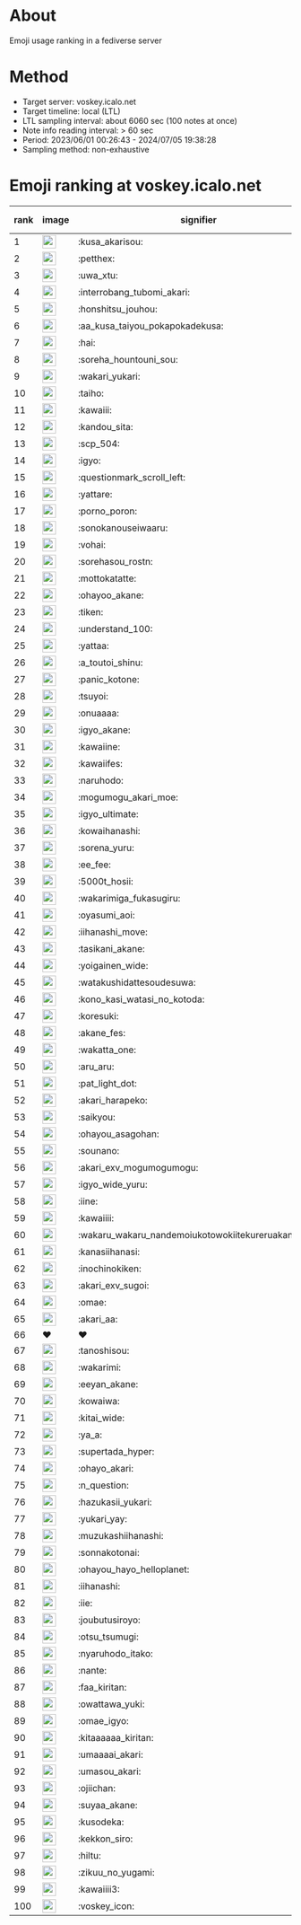 # About
Emoji usage ranking in a fediverse server

# Method
- Target server: voskey.icalo.net
- Target timeline: local (LTL)
- LTL sampling interval: about 6060 sec (100 notes at once)
- Note info reading interval: > 60 sec
- Period: 2023/06/01 00:26:43 - 2024/07/05 19:38:28 
- Sampling method: non-exhaustive

# Emoji ranking at voskey.icalo.net

|rank|image|signifier|type|frequency score|
|----|----|----|----|----|
|1|<img height="24" src="https://voskey.icalo.net/emoji/kusa_akarisou.webp">|:kusa_akarisou:|custom|28512|
|2|<img height="24" src="https://voskey.icalo.net/emoji/petthex.webp">|:petthex:|custom|20105|
|3|<img height="24" src="https://voskey.icalo.net/emoji/uwa_xtu.webp">|:uwa_xtu:|custom|11661|
|4|<img height="24" src="https://voskey.icalo.net/emoji/interrobang_tubomi_akari.webp">|:interrobang_tubomi_akari:|custom|10583|
|5|<img height="24" src="https://voskey.icalo.net/emoji/honshitsu_jouhou.webp">|:honshitsu_jouhou:|custom|8813|
|6|<img height="24" src="https://voskey.icalo.net/emoji/aa_kusa_taiyou_pokapokadekusa.webp">|:aa_kusa_taiyou_pokapokadekusa:|custom|7960|
|7|<img height="24" src="https://voskey.icalo.net/emoji/hai.webp">|:hai:|custom|7716|
|8|<img height="24" src="https://voskey.icalo.net/emoji/soreha_hountouni_sou.webp">|:soreha_hountouni_sou:|custom|6912|
|9|<img height="24" src="https://voskey.icalo.net/emoji/wakari_yukari.webp">|:wakari_yukari:|custom|6710|
|10|<img height="24" src="https://voskey.icalo.net/emoji/taiho.webp">|:taiho:|custom|6580|
|11|<img height="24" src="https://voskey.icalo.net/emoji/kawaiii.webp">|:kawaiii:|custom|5883|
|12|<img height="24" src="https://voskey.icalo.net/emoji/kandou_sita.webp">|:kandou_sita:|custom|5844|
|13|<img height="24" src="https://voskey.icalo.net/emoji/scp_504.webp">|:scp_504:|custom|5607|
|14|<img height="24" src="https://voskey.icalo.net/emoji/igyo.webp">|:igyo:|custom|4439|
|15|<img height="24" src="https://voskey.icalo.net/emoji/questionmark_scroll_left.webp">|:questionmark_scroll_left:|custom|4321|
|16|<img height="24" src="https://voskey.icalo.net/emoji/yattare.webp">|:yattare:|custom|4302|
|17|<img height="24" src="https://voskey.icalo.net/emoji/porno_poron.webp">|:porno_poron:|custom|4253|
|18|<img height="24" src="https://voskey.icalo.net/emoji/sonokanouseiwaaru.webp">|:sonokanouseiwaaru:|custom|4028|
|19|<img height="24" src="https://voskey.icalo.net/emoji/vohai.webp">|:vohai:|custom|4021|
|20|<img height="24" src="https://voskey.icalo.net/emoji/sorehasou_rostn.webp">|:sorehasou_rostn:|custom|3861|
|21|<img height="24" src="https://voskey.icalo.net/emoji/mottokatatte.webp">|:mottokatatte:|custom|3686|
|22|<img height="24" src="https://voskey.icalo.net/emoji/ohayoo_akane.webp">|:ohayoo_akane:|custom|3593|
|23|<img height="24" src="https://voskey.icalo.net/emoji/tiken.webp">|:tiken:|custom|3566|
|24|<img height="24" src="https://voskey.icalo.net/emoji/understand_100.webp">|:understand_100:|custom|3476|
|25|<img height="24" src="https://voskey.icalo.net/emoji/yattaa.webp">|:yattaa:|custom|3422|
|26|<img height="24" src="https://voskey.icalo.net/emoji/a_toutoi_shinu.webp">|:a_toutoi_shinu:|custom|3159|
|27|<img height="24" src="https://voskey.icalo.net/emoji/panic_kotone.webp">|:panic_kotone:|custom|3145|
|28|<img height="24" src="https://voskey.icalo.net/emoji/tsuyoi.webp">|:tsuyoi:|custom|3095|
|29|<img height="24" src="https://voskey.icalo.net/emoji/onuaaaa.webp">|:onuaaaa:|custom|2971|
|30|<img height="24" src="https://voskey.icalo.net/emoji/igyo_akane.webp">|:igyo_akane:|custom|2962|
|31|<img height="24" src="https://voskey.icalo.net/emoji/kawaiine.webp">|:kawaiine:|custom|2947|
|32|<img height="24" src="https://voskey.icalo.net/emoji/kawaiifes.webp">|:kawaiifes:|custom|2815|
|33|<img height="24" src="https://voskey.icalo.net/emoji/naruhodo.webp">|:naruhodo:|custom|2736|
|34|<img height="24" src="https://voskey.icalo.net/emoji/mogumogu_akari_moe.webp">|:mogumogu_akari_moe:|custom|2708|
|35|<img height="24" src="https://voskey.icalo.net/emoji/igyo_ultimate.webp">|:igyo_ultimate:|custom|2694|
|36|<img height="24" src="https://voskey.icalo.net/emoji/kowaihanashi.webp">|:kowaihanashi:|custom|2664|
|37|<img height="24" src="https://voskey.icalo.net/emoji/sorena_yuru.webp">|:sorena_yuru:|custom|2473|
|38|<img height="24" src="https://voskey.icalo.net/emoji/ee_fee.webp">|:ee_fee:|custom|2438|
|39|<img height="24" src="https://voskey.icalo.net/emoji/5000t_hosii.webp">|:5000t_hosii:|custom|2410|
|40|<img height="24" src="https://voskey.icalo.net/emoji/wakarimiga_fukasugiru.webp">|:wakarimiga_fukasugiru:|custom|2400|
|41|<img height="24" src="https://voskey.icalo.net/emoji/oyasumi_aoi.webp">|:oyasumi_aoi:|custom|2384|
|42|<img height="24" src="https://voskey.icalo.net/emoji/iihanashi_move.webp">|:iihanashi_move:|custom|2343|
|43|<img height="24" src="https://voskey.icalo.net/emoji/tasikani_akane.webp">|:tasikani_akane:|custom|2147|
|44|<img height="24" src="https://voskey.icalo.net/emoji/yoigainen_wide.webp">|:yoigainen_wide:|custom|2119|
|45|<img height="24" src="https://voskey.icalo.net/emoji/watakushidattesoudesuwa.webp">|:watakushidattesoudesuwa:|custom|2080|
|46|<img height="24" src="https://voskey.icalo.net/emoji/kono_kasi_watasi_no_kotoda.webp">|:kono_kasi_watasi_no_kotoda:|custom|2059|
|47|<img height="24" src="https://voskey.icalo.net/emoji/koresuki.webp">|:koresuki:|custom|2043|
|48|<img height="24" src="https://voskey.icalo.net/emoji/akane_fes.webp">|:akane_fes:|custom|2038|
|49|<img height="24" src="https://voskey.icalo.net/emoji/wakatta_one.webp">|:wakatta_one:|custom|2024|
|50|<img height="24" src="https://voskey.icalo.net/emoji/aru_aru.webp">|:aru_aru:|custom|2007|
|51|<img height="24" src="https://voskey.icalo.net/emoji/pat_light_dot.webp">|:pat_light_dot:|custom|1986|
|52|<img height="24" src="https://voskey.icalo.net/emoji/akari_harapeko.webp">|:akari_harapeko:|custom|1914|
|53|<img height="24" src="https://voskey.icalo.net/emoji/saikyou.webp">|:saikyou:|custom|1912|
|54|<img height="24" src="https://voskey.icalo.net/emoji/ohayou_asagohan.webp">|:ohayou_asagohan:|custom|1898|
|55|<img height="24" src="https://voskey.icalo.net/emoji/sounano.webp">|:sounano:|custom|1881|
|56|<img height="24" src="https://voskey.icalo.net/emoji/akari_exv_mogumogumogu.webp">|:akari_exv_mogumogumogu:|custom|1792|
|57|<img height="24" src="https://voskey.icalo.net/emoji/igyo_wide_yuru.webp">|:igyo_wide_yuru:|custom|1782|
|58|<img height="24" src="https://voskey.icalo.net/emoji/iine.webp">|:iine:|custom|1759|
|59|<img height="24" src="https://voskey.icalo.net/emoji/kawaiiii.webp">|:kawaiiii:|custom|1668|
|60|<img height="24" src="https://voskey.icalo.net/emoji/wakaru_wakaru_nandemoiukotowokiitekureruakanetyan.webp">|:wakaru_wakaru_nandemoiukotowokiitekureruakanetyan:|custom|1645|
|61|<img height="24" src="https://voskey.icalo.net/emoji/kanasiihanasi.webp">|:kanasiihanasi:|custom|1617|
|62|<img height="24" src="https://voskey.icalo.net/emoji/inochinokiken.webp">|:inochinokiken:|custom|1600|
|63|<img height="24" src="https://voskey.icalo.net/emoji/akari_exv_sugoi.webp">|:akari_exv_sugoi:|custom|1600|
|64|<img height="24" src="https://voskey.icalo.net/emoji/omae.webp">|:omae:|custom|1567|
|65|<img height="24" src="https://voskey.icalo.net/emoji/akari_aa.webp">|:akari_aa:|custom|1562|
|66|❤|❤|unicode|1561|
|67|<img height="24" src="https://voskey.icalo.net/emoji/tanoshisou.webp">|:tanoshisou:|custom|1553|
|68|<img height="24" src="https://voskey.icalo.net/emoji/wakarimi.webp">|:wakarimi:|custom|1539|
|69|<img height="24" src="https://voskey.icalo.net/emoji/eeyan_akane.webp">|:eeyan_akane:|custom|1513|
|70|<img height="24" src="https://voskey.icalo.net/emoji/kowaiwa.webp">|:kowaiwa:|custom|1473|
|71|<img height="24" src="https://voskey.icalo.net/emoji/kitai_wide.webp">|:kitai_wide:|custom|1459|
|72|<img height="24" src="https://voskey.icalo.net/emoji/ya_a.webp">|:ya_a:|custom|1449|
|73|<img height="24" src="https://voskey.icalo.net/emoji/supertada_hyper.webp">|:supertada_hyper:|custom|1433|
|74|<img height="24" src="https://voskey.icalo.net/emoji/ohayo_akari.webp">|:ohayo_akari:|custom|1422|
|75|<img height="24" src="https://voskey.icalo.net/emoji/n_question.webp">|:n_question:|custom|1380|
|76|<img height="24" src="https://voskey.icalo.net/emoji/hazukasii_yukari.webp">|:hazukasii_yukari:|custom|1375|
|77|<img height="24" src="https://voskey.icalo.net/emoji/yukari_yay.webp">|:yukari_yay:|custom|1359|
|78|<img height="24" src="https://voskey.icalo.net/emoji/muzukashiihanashi.webp">|:muzukashiihanashi:|custom|1320|
|79|<img height="24" src="https://voskey.icalo.net/emoji/sonnakotonai.webp">|:sonnakotonai:|custom|1313|
|80|<img height="24" src="https://voskey.icalo.net/emoji/ohayou_hayo_helloplanet.webp">|:ohayou_hayo_helloplanet:|custom|1301|
|81|<img height="24" src="https://voskey.icalo.net/emoji/iihanashi.webp">|:iihanashi:|custom|1269|
|82|<img height="24" src="https://voskey.icalo.net/emoji/iie.webp">|:iie:|custom|1256|
|83|<img height="24" src="https://voskey.icalo.net/emoji/joubutusiroyo.webp">|:joubutusiroyo:|custom|1241|
|84|<img height="24" src="https://voskey.icalo.net/emoji/otsu_tsumugi.webp">|:otsu_tsumugi:|custom|1234|
|85|<img height="24" src="https://voskey.icalo.net/emoji/nyaruhodo_itako.webp">|:nyaruhodo_itako:|custom|1234|
|86|<img height="24" src="https://voskey.icalo.net/emoji/nante.webp">|:nante:|custom|1225|
|87|<img height="24" src="https://voskey.icalo.net/emoji/faa_kiritan.webp">|:faa_kiritan:|custom|1217|
|88|<img height="24" src="https://voskey.icalo.net/emoji/owattawa_yuki.webp">|:owattawa_yuki:|custom|1203|
|89|<img height="24" src="https://voskey.icalo.net/emoji/omae_igyo.webp">|:omae_igyo:|custom|1203|
|90|<img height="24" src="https://voskey.icalo.net/emoji/kitaaaaaa_kiritan.webp">|:kitaaaaaa_kiritan:|custom|1177|
|91|<img height="24" src="https://voskey.icalo.net/emoji/umaaaai_akari.webp">|:umaaaai_akari:|custom|1164|
|92|<img height="24" src="https://voskey.icalo.net/emoji/umasou_akari.webp">|:umasou_akari:|custom|1148|
|93|<img height="24" src="https://voskey.icalo.net/emoji/ojiichan.webp">|:ojiichan:|custom|1141|
|94|<img height="24" src="https://voskey.icalo.net/emoji/suyaa_akane.webp">|:suyaa_akane:|custom|1139|
|95|<img height="24" src="https://voskey.icalo.net/emoji/kusodeka.webp">|:kusodeka:|custom|1137|
|96|<img height="24" src="https://voskey.icalo.net/emoji/kekkon_siro.webp">|:kekkon_siro:|custom|1126|
|97|<img height="24" src="https://voskey.icalo.net/emoji/hiltu.webp">|:hiltu:|custom|1118|
|98|<img height="24" src="https://voskey.icalo.net/emoji/zikuu_no_yugami.webp">|:zikuu_no_yugami:|custom|1118|
|99|<img height="24" src="https://voskey.icalo.net/emoji/kawaiiii3.webp">|:kawaiiii3:|custom|1094|
|100|<img height="24" src="https://voskey.icalo.net/emoji/voskey_icon.webp">|:voskey_icon:|custom|1073|
